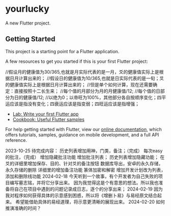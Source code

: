 # yourlucky

A new Flutter project.

## Getting Started

This project is a starting point for a Flutter application.

A few resources to get you started if this is your first Flutter project:

//假设月的健康值为30/365,也就是月实际代表的是一月，爻的健康值实际上是根据日月计算出来的；
//假设日的健康值为10/365,也就是日实际代表的是一旬；爻的健康值实际上是根据日月计算出来的；
//但是单个如何计算，现在还需要确定：直接按照十二长生来；
    //每个值的月部分为月的月健康值/12;
    //每个值的日部分为日的健康值/12;
    //以绝为0；以帝旺为100%，其他部分各自按顺序变化；四平运应该是指没有变化；四衰运应该是指变弱；四旺运应该是指增强；

- [Lab: Write your first Flutter app](https://flutter.dev/docs/get-started/codelab)
- [Cookbook: Useful Flutter samples](https://flutter.dev/docs/cookbook)

For help getting started with Flutter, view our
[online documentation](https://flutter.dev/docs), which offers tutorials,
samples, guidance on mobile development, and a full API reference.

2023-10-25 待完成内容：
    历史列表增加用神，门类，备注；（完成）
    每次easy的批注，（完成）
    增加隐藏批注功能
    增加批注列表；
    历史列表增加隐藏功能；
    在爻的详细里增加保存、目的、针对爻的备注按钮
    数据库导出，安卓的永久存储，永久存储的删除
    详细里的增加备注功能
    篆体加密和解密
    增加开发计划改为列表，添加和删除线功能
2024-02-18
    今天听到一个故事，有个开发者为自己失败的项目编写墓志铭，并将它分享出来。
    因为我觉得这是个有意思的想法。所以我也准备将自己在项目中遇到的问题记录成日志，逐个的分享出来；
2024-02-19
    因为我对程序如何获得具体的示意感到困惑，所以将《增删卜易》与易经原文结合起来。
    希望能借助具体的易经道理，将示意更清晰的展现出来。
2024-02-20
    如何推演准确的时间？
